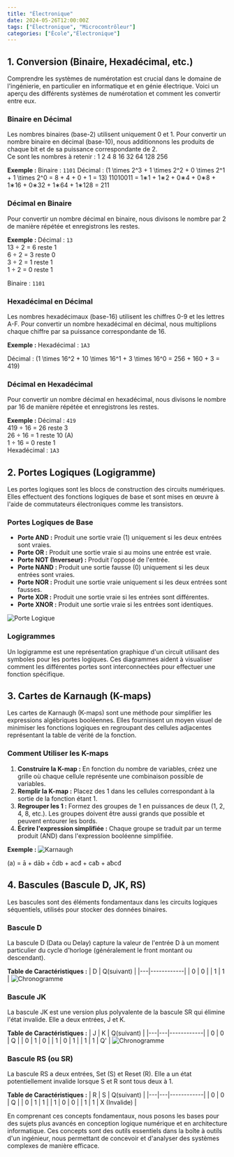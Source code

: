 ```yaml
---
title: "Électronique"
date: 2024-05-26T12:00:00Z
tags: ["Électronique", "Microcontrôleur"]
categories: ["École","Électronique"]
---
```


## 1. Conversion (Binaire, Hexadécimal, etc.)

Comprendre les systèmes de numérotation est crucial dans le domaine de l'ingénierie, en particulier en informatique et en génie électrique. Voici un aperçu des différents systèmes de numérotation et comment les convertir entre eux.

### Binaire en Décimal
Les nombres binaires (base-2) utilisent uniquement 0 et 1. Pour convertir un nombre binaire en décimal (base-10), nous additionnons les produits de chaque bit et de sa puissance correspondante de 2. \
Ce sont les nombres à retenir : 1 2 4 8 16 32 64 128 256

**Exemple :**
Binaire : `1101`
Décimal : \(1 \times 2^3 + 1 \times 2^2 + 0 \times 2^1 + 1 \times 2^0 = 8 + 4 + 0 + 1 = 13\)
11010011 = 1∗1 + 1∗2 + 0∗4 + 0∗8 + 1∗16 + 0∗32 + 1∗64 + 1∗128 = 211

### Décimal en Binaire
Pour convertir un nombre décimal en binaire, nous divisons le nombre par 2 de manière répétée et enregistrons les restes.

**Exemple :**
Décimal : `13` \
13 ÷ 2 = 6 reste 1 \
6 ÷ 2 = 3 reste 0 \
3 ÷ 2 = 1 reste 1 \
1 ÷ 2 = 0 reste 1 

Binaire : `1101`

### Hexadécimal en Décimal
Les nombres hexadécimaux (base-16) utilisent les chiffres 0-9 et les lettres A-F. Pour convertir un nombre hexadécimal en décimal, nous multiplions chaque chiffre par sa puissance correspondante de 16.

**Exemple :**
Hexadécimal : `1A3`

Décimal : \(1 \times 16^2 + 10 \times 16^1 + 3 \times 16^0 = 256 + 160 + 3 = 419\)

### Décimal en Hexadécimal
Pour convertir un nombre décimal en hexadécimal, nous divisons le nombre par 16 de manière répétée et enregistrons les restes.

**Exemple :**
Décimal : `419`  
419 ÷ 16 = 26 reste 3  
26 ÷ 16 = 1 reste 10 (A)  
1 ÷ 16 = 0 reste 1  
Hexadécimal : `1A3`

## 2. Portes Logiques (Logigramme)

Les portes logiques sont les blocs de construction des circuits numériques. Elles effectuent des fonctions logiques de base et sont mises en œuvre à l'aide de commutateurs électroniques comme les transistors.

### Portes Logiques de Base
- **Porte AND :** Produit une sortie vraie (1) uniquement si les deux entrées sont vraies.
- **Porte OR :** Produit une sortie vraie si au moins une entrée est vraie.
- **Porte NOT (Inverseur) :** Produit l'opposé de l'entrée.
- **Porte NAND :** Produit une sortie fausse (0) uniquement si les deux entrées sont vraies.
- **Porte NOR :** Produit une sortie vraie uniquement si les deux entrées sont fausses.
- **Porte XOR :** Produit une sortie vraie si les entrées sont différentes.
- **Porte XNOR :** Produit une sortie vraie si les entrées sont identiques.


![Porte Logique](/img/Doors.png)

### Logigrammes
Un logigramme est une représentation graphique d'un circuit utilisant des symboles pour les portes logiques. Ces diagrammes aident à visualiser comment les différentes portes sont interconnectées pour effectuer une fonction spécifique.

## 3. Cartes de Karnaugh (K-maps)

Les cartes de Karnaugh (K-maps) sont une méthode pour simplifier les expressions algébriques booléennes. Elles fournissent un moyen visuel de minimiser les fonctions logiques en regroupant des cellules adjacentes représentant la table de vérité de la fonction.

### Comment Utiliser les K-maps
1. **Construire la K-map :** En fonction du nombre de variables, créez une grille où chaque cellule représente une combinaison possible de variables.
2. **Remplir la K-map :** Placez des 1 dans les cellules correspondant à la sortie de la fonction étant 1.
3. **Regrouper les 1 :** Formez des groupes de 1 en puissances de deux (1, 2, 4, 8, etc.). Les groupes doivent être aussi grands que possible et peuvent entourer les bords.
4. **Écrire l'expression simplifiée :** Chaque groupe se traduit par un terme produit (AND) dans l'expression booléenne simplifiée.

**Exemple :**
![Karnaugh](/img/Karnaugh.png)

  (a) = ā + dāb + c̄db + acđ + caƀ + aƀcđ 

## 4. Bascules (Bascule D, JK, RS)

Les bascules sont des éléments fondamentaux dans les circuits logiques séquentiels, utilisés pour stocker des données binaires.

### Bascule D
La bascule D (Data ou Delay) capture la valeur de l'entrée D à un moment particulier du cycle d'horloge (généralement le front montant ou descendant).

**Table de Caractéristiques :**
| D | Q(suivant) |
|---|------------|
| 0 |     0      |
| 1 |     1      |
![Chronogramme](/img/Dflipflop.png)

### Bascule JK
La bascule JK est une version plus polyvalente de la bascule SR qui élimine l'état invalide. Elle a deux entrées, J et K.

**Table de Caractéristiques :**
| J | K | Q(suivant) |
|---|---|------------|
| 0 | 0 |      Q     | 
| 0 | 1 |      0     |
| 1 | 0 |      1     |
| 1 | 1 |     Q'     |
![Chronogramme](/img/JKflipflop.png)

### Bascule RS (ou SR)
La bascule RS a deux entrées, Set (S) et Reset (R). Elle a un état potentiellement invalide lorsque S et R sont tous deux à 1.

**Table de Caractéristiques :**
| R | S | Q(suivant) |
|---|---|------------|
| 0 | 0 |      Q     |
| 0 | 1 |      1     |
| 1 | 0 |      0     |
| 1 | 1 |      X (Invalide) |

En comprenant ces concepts fondamentaux, nous posons les bases pour des sujets plus avancés en conception logique numérique et en architecture informatique. Ces concepts sont des outils essentiels dans la boîte à outils d'un ingénieur, nous permettant de concevoir et d'analyser des systèmes complexes de manière efficace.
